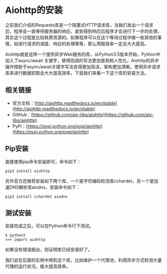 # Aiohttp的安装

之前我们介绍的Requests库是一个阻塞式HTTP请求库，当我们发出一个请求后，程序会一直等待服务器的响应，直到得到响应后程序才会进行下一步的处理，其实这个过程是比较耗费资源的。如果程序可以在这个等待过程中做一些其他的事情，如进行请求的调度、响应的处理等等，那么爬取效率一定会大大提高。

Aiohttp就是这样一个提供异步Web服务的库，从Python3.5版本开始，Python中加入了async/await 关键字，使得回调的写法更加直观和人性化，Aiohttp的异步操作借助于async/await关键字写法变得更加简洁，架构更加清晰。使用异步请求库来进行数据抓取会大大提高效率，下面我们来看一下这个库的安装方法。

## 相关链接

* 官方文档：[http://aiohttp.readthedocs.io/en/stable](http://aiohttp.readthedocs.io/en/stable)
* GitHub：[https://github.com/aio-libs/aiohttp](https://github.com/aio-libs/aiohttp)
* PyPi：[https://pypi.python.org/pypi/aiohttp](https://pypi.python.org/pypi/aiohttp)

## Pip安装

直接使用pip命令安装即可，命令如下：

```
pip3 install aiohttp
```

另外官方还推荐安装如下两个库，一个是字符编码检测库cchardet，另一个是加速DNS解析库aiodns，安装命令如下：

```
pip3 install cchardet aiodns
```

## 测试安装

安装完成之后，可以在Python命令行下测试。

```
$ python3
>>> import aiohttp
```

如果没有错误报出，则证明库已经安装好了。

我们会在后面的实例中用到这个库，比如维护一个代理池，利用异步方式检测大量代理的运行状况，极大提高效率。

